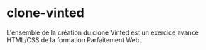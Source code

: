 # clone-vinted
L'ensemble de la création du clone Vinted est un exercice avancé HTML/CSS de la formation Parfaitement Web.
